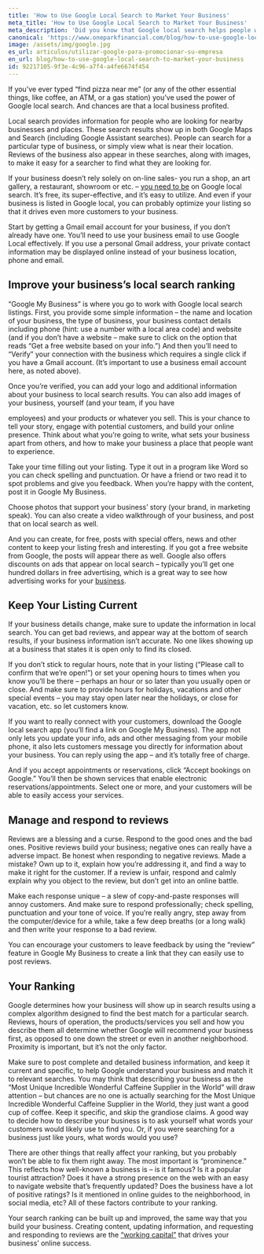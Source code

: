 ```yaml
---
title: 'How to Use Google Local Search to Market Your Business'
meta_title: 'How to Use Google Local Search to Market Your Business'
meta_description: 'Did you know that Google local search helps people who are looking for products or services find businesses near to them? Learn more about Google Local and how to leverage it for your business.'
canonical: 'https://www.oneparkfinancial.com/blog/how-to-use-google-local-search-to-market-your-business'
image: /assets/img/google.jpg
es_url: articulos/utilizar-google-para-promocionar-su-empresa
en_url: blog/how-to-use-google-local-search-to-market-your-business
id: 92217105-9f3e-4c96-a7f4-a4fe6674f454
---
```

If you’ve ever typed “find pizza near me” (or any of the other essential things, like coffee, an ATM, or a
gas station) you’ve used the power of Google local search. And chances are that a local business
profited.

Local search provides information for people who are looking for nearby businesses and places. These
search results show up in both Google Maps and Search (including Google Assistant searches). People
can search for a particular type of business, or simply view what is near their location. Reviews of the
business also appear in these searches, along with images, to make it easy for a searcher to find what
they are looking for.

If your business doesn’t rely solely on on-line sales- you run a shop, an art gallery, a restaurant,
showroom or etc. – [you need to be](https://www.oneparkfinancial.com/blog/marketing-mistakes-to-avoid) on Google local search. It’s free, its super-effective, and it’s easy to
utilize. And even if your business is listed in Google local, you can probably optimize your listing so that
it drives even more customers to your business.

Start by getting a Gmail email account for your business, if you don’t already have one. You’ll need to
use your business email to use Google Local effectively. If you use a personal Gmail address, your private
contact information may be displayed online instead of your business location, phone and email.

## Improve your business’s local search ranking

“Google My Business” is where you go to work with Google local search listings. First, you provide some
simple information – the name and location of your business, the type of business, your business
contact details including phone (hint: use a number with a local area code) and website (and if you don’t
have a website – make sure to click on the option that reads “Get a free website based on your info.”)
And then you’ll need to “Verify” your connection with the business which requires a single click if you
have a Gmail account. (It’s important to use a business email account here, as noted above).

Once you’re verified, you can add your logo and additional information about your business to local
search results. You can also add images of your business, yourself (and your team, if you have

employees) and your products or whatever you sell. This is your chance to tell your story, engage with
potential customers, and build your online presence. Think about what you’re going to write, what sets
your business apart from others, and how to make your business a place that people want to
experience.

Take your time filling out your listing. Type it out in a program like Word so you can check spelling and
punctuation. Or have a friend or two read it to spot problems and give you feedback. When you’re
happy with the content, post it in Google My Business.

Choose photos that support your business’ story (your brand, in marketing speak). You can also create a
video walkthrough of your business, and post that on local search as well.

And you can create, for free, posts with special offers, news and other content to keep your listing fresh
and interesting. If you got a free website from Google, the posts will appear there as well.
Google also offers discounts on ads that appear on local search – typically you’ll get one hundred dollars
in free advertising, which is a great way to see how advertising works for your [business](https://www.oneparkfinancial.com/).

## Keep Your Listing Current

If your business details change, make sure to update the information in local search. You can get bad
reviews, and appear way at the bottom of search results, if your business information isn’t accurate. No
one likes showing up at a business that states it is open only to find its closed.

If you don’t stick to regular hours, note that in your listing (“Please call to confirm that we’re open!”) or
set your opening hours to times when you know you’ll be there – perhaps an hour or so later than you
usually open or close. And make sure to provide hours for holidays, vacations and other special events –
you may stay open later near the holidays, or close for vacation, etc. so let customers know.

If you want to really connect with your customers, download the Google local search app (you’ll find a
link on Google My Business). The app not only lets you update your info, ads and other messaging from
your mobile phone, it also lets customers message you directly for information about your business. You
can reply using the app – and it’s totally free of charge.

And if you accept appointments or reservations, click “Accept bookings on Google.” You’ll then be
shown services that enable electronic reservations/appointments. Select one or more, and your
customers will be able to easily access your services.

## Manage and respond to reviews

Reviews are a blessing and a curse. Respond to the good ones and the bad ones. Positive reviews build
your business; negative ones can really have a adverse impact. Be honest when responding to negative
reviews. Made a mistake? Own up to it, explain how you’re addressing it, and find a way to make it right
for the customer. If a review is unfair, respond and calmly explain why you object to the review, but
don’t get into an online battle.

Make each response unique – a slew of copy-and-paste responses will annoy customers. And make sure
to respond professionally; check spelling, punctuation and your tone of voice. If you’re really angry, step
away from the computer/device for a while, take a few deep breaths (or a long walk) and then write
your response to a bad review.

You can encourage your customers to leave feedback by using the “review” feature in Google My
Business to create a link that they can easily use to post reviews.

## Your Ranking

Google determines how your business will show up in search results using a complex algorithm designed
to find the best match for a particular search. Reviews, hours of operation, the products/services you
sell and how you describe them all determine whether Google will recommend your business first, as
opposed to one down the street or even in another neighborhood. Proximity is important, but it’s not
the only factor.

Make sure to post complete and detailed business information, and keep it current and specific, to help
Google understand your business and match it to relevant searches. You may think that describing your
business as the “Most Unique Incredible Wonderful Caffeine Supplier in the World” will draw attention –
but chances are no one is actually searching for the Most Unique Incredible Wonderful Caffeine Supplier
in the World, they just want a good cup of coffee. Keep it specific, and skip the grandiose claims. A good
way to decide how to describe your business is to ask yourself what words your customers would likely
use to find you. Or, if you were searching for a business just like yours, what words would you use?

There are other things that really affect your ranking, but you probably won’t be able to fix them right
away. The most important is “prominence.” This reflects how well-known a business is – is it famous? Is
it a popular tourist attraction? Does it have a strong presence on the web with an easy to navigate
website that’s frequently updated? Does the business have a lot of positive ratings? Is it mentioned in
online guides to the neighborhood, in social media, etc? All of these factors contribute to your ranking.

Your search ranking can be built up and improved, the same way that you build your business. Creating
content, updating information, and requesting and responding to reviews are the [“working capital”](https://www.oneparkfinancial.com/pre-qualification) that
drives your business’ online success.